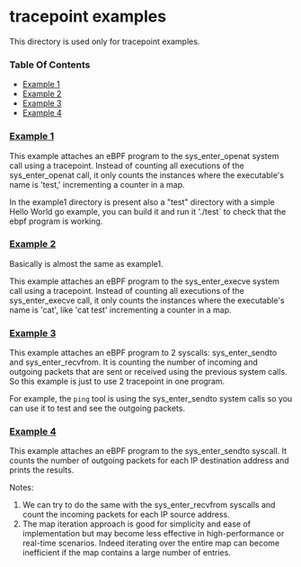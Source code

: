 # tracepoint examples

This directory is used only for tracepoint examples.

### Table Of Contents

* [Example 1](#example-1)
* [Example 2](#example-2)
* [Example 3](#example-3)
* [Example 4](#example-4)

### [Example 1](./example1/)

This example attaches an eBPF program to the sys_enter_openat system call using a tracepoint. Instead of counting all executions of the sys_enter_openat call, it only counts the instances where the executable's name is 'test,' incrementing a counter in a map.

In the example1 directory is present also a "test" directory with a simple Hello World go example, you can build it and run it './test` to check that the ebpf program is working.


### [Example 2](./example2/)

Basically is almost the same as example1.

This example attaches an eBPF program to the sys_enter_execve system call using a tracepoint. Instead of counting all executions of the sys_enter_execve call, it only counts the instances where the executable's name is 'cat', like 'cat test' incrementing a counter in a map.


### [Example 3](./example3/)

This example attaches an eBPF program to 2 syscalls: sys_enter_sendto and sys_enter_recvfrom. It is counting the number of incoming and outgoing packets that are sent or received using the previous system calls. So this example is just to use 2 tracepoint in one program.

For example, the `ping` tool is using the sys_enter_sendto system calls so you can use it to test and see the outgoing packets. 


### [Example 4](./example4/)

This example attaches an eBPF program to the sys_enter_sendto syscall. It counts the number of outgoing packets for each IP destination address and prints the results.

Notes:
1. We can try to do the same with the sys_enter_recvfrom syscalls and count the incoming packets for each IP source address.
2. The map iteration approach is good for simplicity and ease of implementation but may become less effective in high-performance or real-time scenarios. Indeed iterating over the entire map can become inefficient if the map contains a large number of entries.